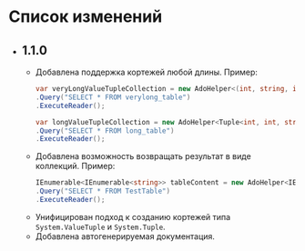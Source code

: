 ﻿# Список изменений

 - ## 1.1.0
	 - Добавлена поддержка кортежей любой длины.
		 Пример:
		 ```csharp
		var veryLongValueTupleCollection = new AdoHelper<(int, string, int, TimeSpan, int, int, string, int, int, int, int, int, int, int, int, int, int, TimeSpan, int, int, int, int, int, int, int, int, int, int, DateTime, int, int, string, int, TimeSpan, int, int, int, int, int, int, int, int, int, int, int, int, int, int, int, int, int, string, int, int, int, int, DateTime, int, int, int, int, int, int, int, int, int, TimeSpan, int, int, int, int, int, int, string, int, int, int, int, int, int, int, DateTime, int, int, int, int, int, int, int, TimeSpan, int, int, int, int, int, int, int, int, int, int)>(connection)
		.Query("SELECT * FROM verylong_table")
		.ExecuteReader();
		
		var longValueTupleCollection = new AdoHelper<Tuple<int, int, string, int, DateTime, int, int, Tuple<int, int, string, int, int, string, int, Tuple<int, int, int, string, int, int, int, Tuple<int, string, int, int, string, int, int>>>>>(connection)
		.Query("SELECT * FROM long_table")
		.ExecuteReader();
		```
	 - Добавлена возможность возвращать результат в виде коллекций.
		Пример:
		```csharp
		IEnumerable<IEnumerable<string>> tableContent = new AdoHelper<IEnumerable<string>>(connection)
		.Query("SELECT * FROM TestTable")
		.ExecuteReader();
		```
	- Унифицирован подход к созданию кортежей типа `System.ValueTuple` и `System.Tuple`.
	- Добавлена автогенерируемая документация.

